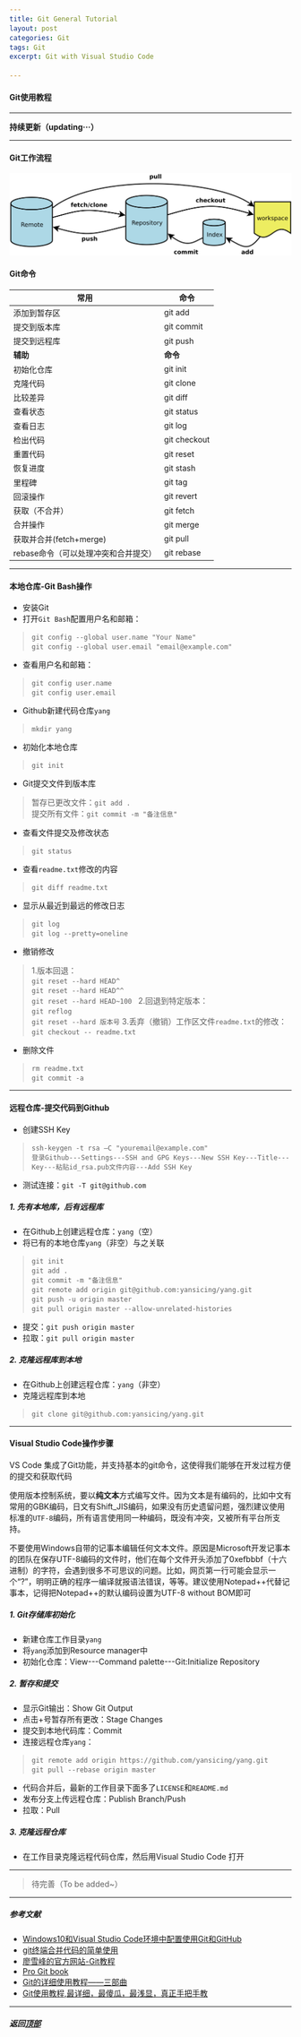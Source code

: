 ```yaml
---
title: Git General Tutorial
layout: post
categories: Git
tags: Git 
excerpt: Git with Visual Studio Code

---
```

#### Git使用教程 <span id="home">
---

__持续更新（updating···）__

---
#### Git工作流程

![git-flowchart](https://github.com/yansicing/yansicing.github.io/raw/master/assets/gitpage_picture/git-flowchart.png)

#### Git命令

|**常用** |**命令**|
|---|---|
|添加到暂存区| git add|
|提交到版本库| git commit|
|提交到远程库 | git push|
|**辅助**	|**命令**|
|初始化仓库|	git init|
|克隆代码	|git clone|
|比较差异	|git diff|
|查看状态|	git status|
|查看日志|	git log|
|检出代码	|git checkout|
|重置代码|	git reset|
|恢复进度	|git stash|
|里程碑	|git tag|
|回滚操作	|git revert|
|获取（不合并）	|git fetch|
|合并操作	|git merge|
|获取并合并(fetch+merge)	|git pull|
|rebase命令（可以处理冲突和合并提交）	|git rebase|

---
#### 本地仓库-Git Bash操作
* 安装Git
* 打开`Git Bash`配置用户名和邮箱：
> `git config --global user.name "Your Name"`<br>
> `git config --global user.email "email@example.com"`
* 查看用户名和邮箱：
> `git config user.name`<br>
> `git config user.email`

* Github新建代码仓库`yang`
> `mkdir yang`
* 初始化本地仓库
> `git init`
* Git提交文件到版本库
> 暂存已更改文件：`git add . `<br>
> 提交所有文件：`git commit -m "备注信息"`
* 查看文件提交及修改状态
> `git status`
* 查看`readme.txt`修改的内容
> `git diff readme.txt`
* 显示从最近到最远的修改日志
> `git log`<br>
> `git log --pretty=oneline `

* 撤销修改
> 1.版本回退：<br>
> `git reset --hard HEAD^`<br>
> `git reset --hard HEAD^^`<br>
> `git reset --hard HEAD~100 `
> 2.回退到特定版本：<br>
> `git reflog`<br>
> `git reset --hard 版本号`
> 3.丢弃（撤销）工作区文件`readme.txt`的修改：<br>
> `git checkout -- readme.txt`

* 删除文件
> `rm readme.txt`<br>
> `git commit -a`

----
#### 远程仓库-提交代码到Github

* 创建SSH Key
> `ssh-keygen -t rsa –C "youremail@example.com"`<br>
> `登录Github---Settings---SSH and GPG Keys---New SSH Key---Title---Key---粘贴id_rsa.pub文件内容---Add SSH Key`

* 测试连接：`git -T git@github.com`

##### 1. 先有本地库，后有远程库
* 在Github上创建远程仓库：`yang`（空）
* 将已有的本地仓库`yang`（非空）与之关联
> `git init`<br>
> `git add .`<br>
> `git commit -m "备注信息"`<br>
> `git remote add origin git@github.com:yansicing/yang.git`<br>
> `git push -u origin master`<br>
> `git pull origin master --allow-unrelated-histories`<br>
* 提交：`git push origin master`
* 拉取：`git pull origin master`

##### 2. 克隆远程库到本地
* 在Github上创建远程仓库：`yang`（非空）
* 克隆远程库到本地
> `git clone git@github.com:yansicing/yang.git`<br>

---
#### Visual Studio Code操作步骤
VS Code 集成了Git功能，并支持基本的git命令，这使得我们能够在开发过程方便的提交和获取代码

使用版本控制系统，要以**纯文本**方式编写文件。因为文本是有编码的，比如中文有常用的GBK编码，日文有Shift_JIS编码，如果没有历史遗留问题，强烈建议使用标准的`UTF-8`编码，所有语言使用同一种编码，既没有冲突，又被所有平台所支持。

不要使用Windows自带的记事本编辑任何文本文件。原因是Microsoft开发记事本的团队在保存UTF-8编码的文件时，他们在每个文件开头添加了0xefbbbf（十六进制）的字符，会遇到很多不可思议的问题。比如，网页第一行可能会显示一个“?”，明明正确的程序一编译就报语法错误，等等。建议使用Notepad++代替记事本，记得把Notepad++的默认编码设置为UTF-8 without BOM即可
##### 1. Git存储库初始化
* 新建仓库工作目录`yang`
* 将`yang`添加到Resource manager中
* 初始化仓库：View---Command palette---Git:Initialize Repository

##### 2. 暂存和提交
* 显示Git输出：Show Git Output
* 点击+号暂存所有更改：Stage Changes
* 提交到本地代码库：Commit
* 连接远程仓库`yang`：
> `git remote add origin https://github.com/yansicing/yang.git`<br>
> `git pull --rebase origin master`
* 代码合并后，最新的工作目录下面多了`LICENSE`和`README.md`
* 发布分支上传远程仓库：Publish Branch/Push
* 拉取：Pull
##### 3. 克隆远程仓库
* 在工作目录克隆远程代码仓库，然后用Visual Studio Code 打开

---

> 待完善（To be added~）

---


##### 参考文献 <span id="4">
- [Windows10和Visual Studio Code环境中配置使用Git和GitHub](https://blog.csdn.net/fylstudio/article/details/79106331)
- [git终端合并代码的简单使用](https://www.jianshu.com/p/220c6846badf)
- [廖雪峰的官方网站-Git教程](https://www.liaoxuefeng.com/wiki/896043488029600/896827951938304)
- [Pro Git book](https://git-scm.com/book/zh/v2)
- [Git的详细使用教程——三部曲](https://blog.csdn.net/oman001/article/details/80208632)
- [Git使用教程,最详细，最傻瓜，最浅显，真正手把手教](https://blog.csdn.net/qq_36150631/article/details/81038485)


---
##### **返回[顶部](#home)**